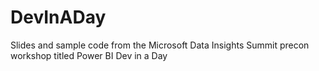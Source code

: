 # DevInADay
Slides and sample code from the Microsoft Data Insights Summit precon workshop titled Power BI Dev in a Day
